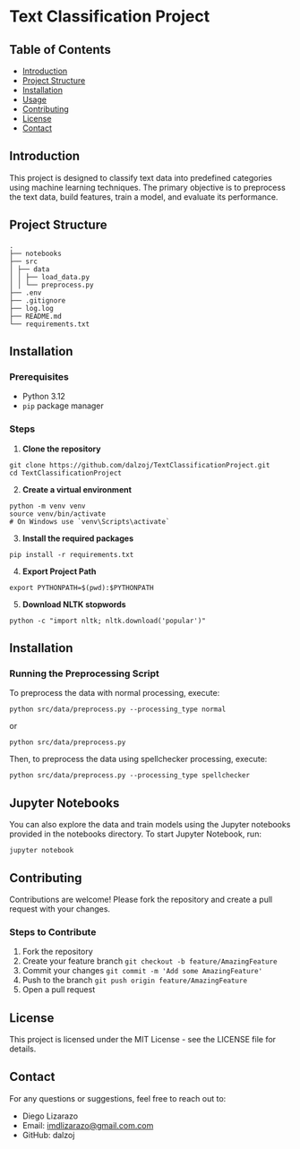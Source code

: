 
# Text Classification Project

## Table of Contents
- [Introduction](#introduction)
- [Project Structure](#project-structure)
- [Installation](#installation)
- [Usage](#usage)
- [Contributing](#contributing)
- [License](#license)
- [Contact](#contact)

## Introduction

This project is designed to classify text data into predefined categories using machine learning techniques. The primary objective is to preprocess the text data, build features, train a model, and evaluate its performance.

## Project Structure
```
.
├── notebooks
├── src
│ ├── data
│ │ ├── load_data.py
│ │ └── preprocess.py
├── .env
├── .gitignore
├── log.log
├── README.md
└── requirements.txt
```
  

## Installation

  

### Prerequisites
- Python 3.12
-  `pip` package manager
 
### Steps
1.  **Clone the repository**
```
git clone https://github.com/dalzoj/TextClassificationProject.git
cd TextClassificationProject
```

2.  **Create a virtual environment**
```
python -m venv venv
source venv/bin/activate
# On Windows use `venv\Scripts\activate`
```

3.  **Install the required packages**
```
pip install -r requirements.txt
```

4. **Export Project Path**
```
export PYTHONPATH=$(pwd):$PYTHONPATH
```

5.  **Download NLTK stopwords**
```
python -c "import nltk; nltk.download('popular')"
```
  

## Installation

### Running the Preprocessing Script
To preprocess the data with normal processing, execute:
```
python src/data/preprocess.py --processing_type normal
```
or
```
python src/data/preprocess.py
```
Then, to preprocess the data using spellchecker processing, execute:
```
python src/data/preprocess.py --processing_type spellchecker
```


## Jupyter Notebooks
You can also explore the data and train models using the Jupyter notebooks provided in the notebooks directory. To start Jupyter Notebook, run:
```
jupyter notebook
```

## Contributing
Contributions are welcome! Please fork the repository and create a pull request with your changes.

### Steps to Contribute
1. Fork the repository
2. Create your feature branch ```git checkout -b feature/AmazingFeature```
3. Commit your changes ```git commit -m 'Add some AmazingFeature'```
4. Push to the branch ```git push origin feature/AmazingFeature```
5. Open a pull request

  
  

## License
This project is licensed under the MIT License - see the LICENSE file for details.

  

## Contact
For any questions or suggestions, feel free to reach out to:
* Diego Lizarazo
* Email: imdlizarazo@gmail.com.com
* GitHub: dalzoj